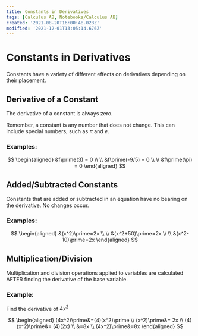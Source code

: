 ```yaml
---
title: Constants in Derivatives
tags: [Calculus AB, Notebooks/Calculus AB]
created: '2021-08-20T16:00:48.028Z'
modified: '2021-12-01T13:05:14.676Z'
---
```


# Constants in Derivatives
Constants have a variety of different effects on derivatives depending on their placement.

## Derivative of a Constant
The derivative of a constant is always zero.

Remember, a constant is any number that does not change. This can include special numbers, such as $\pi$ and $e$.

### Examples:

$$
\begin{aligned}
&f\prime(3) = 0 \\ \\
&f\prime(-9/5) = 0 \\ \\
&f\prime(\pi) = 0
\end{aligned}
$$

## Added/Subtracted Constants
Constants that are added or subtracted in an equation have no bearing on the derivative. No changes occur.

### Examples:

$$
\begin{aligned}
&(x^2)\prime=2x \\ \\
&(x^2+50)\prime=2x \\ \\
&(x^2-10)\prime=2x
\end{aligned}
$$

## Multiplication/Division
Multiplication and division operations applied to variables are calculated AFTER finding the derivative of the base variable.

### Example:
Find the derivative of $4x^2$

$$
\begin{aligned}
(4x^2)\prime&=(4)(x^2)\prime \\
(x^2)\prime&= 2x \\
(4)(x^2)\prime&= (4)(2x) \\
&=8x \\
(4x^2)\prime&=8x
\end{aligned}
$$
